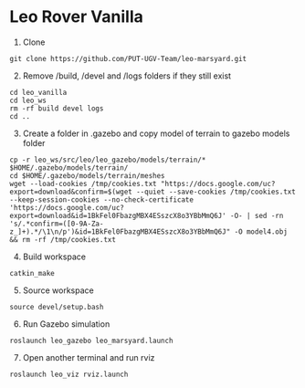 # Leo Rover Vanilla #

1. Clone
```
git clone https://github.com/PUT-UGV-Team/leo-marsyard.git
```
2. Remove /build, /devel and /logs folders if they still exist
```
cd leo_vanilla
cd leo_ws
rm -rf build devel logs
cd ..
```
3. Create a folder in .gazebo and copy model of terrain to gazebo models folder
```
cp -r leo_ws/src/leo/leo_gazebo/models/terrain/* $HOME/.gazebo/models/terrain/
cd $HOME/.gazebo/models/terrain/meshes
wget --load-cookies /tmp/cookies.txt "https://docs.google.com/uc?export=download&confirm=$(wget --quiet --save-cookies /tmp/cookies.txt --keep-session-cookies --no-check-certificate 'https://docs.google.com/uc?export=download&id=1BkFel0FbazgMBX4ESszcX8o3YBbMmQ6J' -O- | sed -rn 's/.*confirm=([0-9A-Za-z_]+).*/\1\n/p')&id=1BkFel0FbazgMBX4ESszcX8o3YBbMmQ6J" -O model4.obj && rm -rf /tmp/cookies.txt

```
4. Build workspace
```
catkin_make
```
5. Source workspace
```
source devel/setup.bash
```
6. Run Gazebo simulation
```
roslaunch leo_gazebo leo_marsyard.launch
```
7. Open another terminal and run rviz
```
roslaunch leo_viz rviz.launch
```

